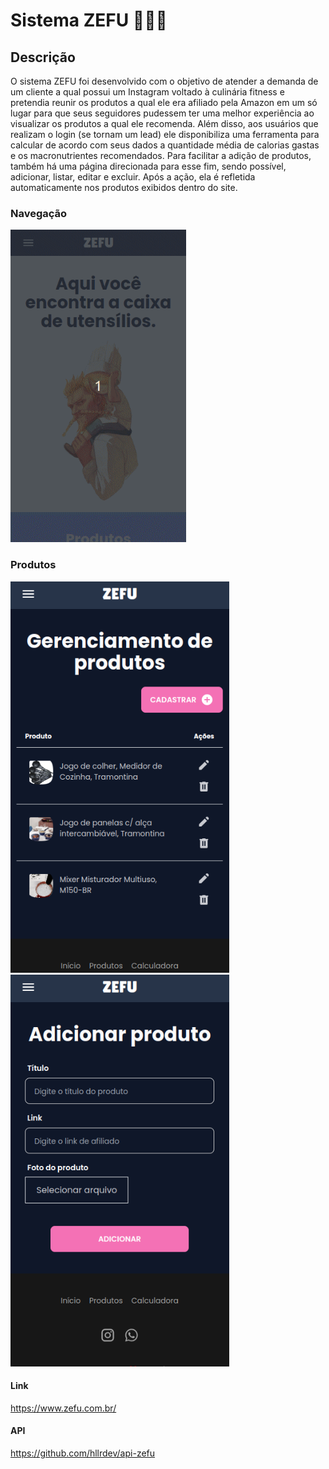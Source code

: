 # Sistema ZEFU 👨🏼‍🍳

## Descrição
O sistema ZEFU foi desenvolvido com o objetivo de atender a demanda de um cliente a qual possui um Instagram voltado à culinária fitness e pretendia reunir os produtos a qual ele era afiliado pela Amazon em um só lugar para que seus seguidores pudessem ter uma melhor experiência ao visualizar os produtos a qual ele recomenda. Além disso, aos usuários que realizam o login (se tornam um lead) ele disponibiliza uma ferramenta para calcular de acordo com seus dados a quantidade média de calorias gastas e os macronutrientes recomendados. 
Para facilitar a adição de produtos, também há uma página direcionada para esse fim, sendo possível, adicionar, listar, editar e excluir. Após a ação, ela é refletida automaticamente nos produtos exibidos dentro do site.

### Navegação
<img src="./plataforma-zefu.gif" height="500rem" />

### Produtos
<div style="display:inline-block">
  <img width="350em" alt="Heuller-Zefu-Produtos" src="./readme/6.png"  />
  <img width="350em" alt="Heuller-Zefu-Adicionar" src="./readme/7.png" />
</div>

#### Link
https://www.zefu.com.br/

#### API
https://github.com/hllrdev/api-zefu






